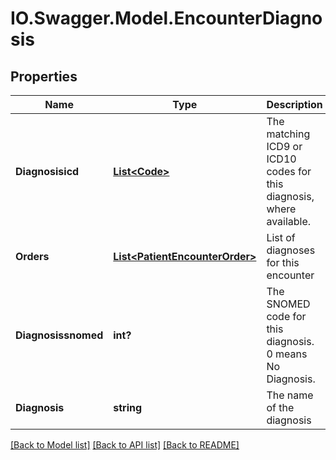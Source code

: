 # IO.Swagger.Model.EncounterDiagnosis
## Properties

Name | Type | Description | Notes
------------ | ------------- | ------------- | -------------
**Diagnosisicd** | [**List&lt;Code&gt;**](Code.md) | The matching ICD9 or ICD10 codes for this diagnosis, where available. | [optional] 
**Orders** | [**List&lt;PatientEncounterOrder&gt;**](PatientEncounterOrder.md) | List of diagnoses for this encounter | [optional] 
**Diagnosissnomed** | **int?** | The SNOMED code for this diagnosis. 0 means No Diagnosis. | [optional] 
**Diagnosis** | **string** | The name of the diagnosis | [optional] 

[[Back to Model list]](../README.md#documentation-for-models) [[Back to API list]](../README.md#documentation-for-api-endpoints) [[Back to README]](../README.md)

